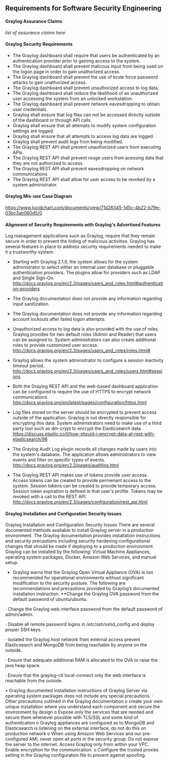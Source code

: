 ## Requirements for Software Security Engineering

#### Graylog Assurance Claims

*list of assurance claims here*


#### Graylog Security Requirements

* The Graylog dashboard shall require that users be authenticated by an authentication provider prior to gaining access to the system.
* The Graylog dashboard shall prevent malicous input from being used on the logon page in order to gain unathorized access.
* The Graylog dashboard shall prevent the use of brute force password attacks to gain unathorized access.
* The Graylog dashboard shall prevent unauthorized access to log data.
* The Graylog dashboard shall reduce the likelihood of an unauthorized user accessing the system from an unlocked workstation.
* The Graylog dashboard shall prevent network eavesdropping to obtain user credentials.
* Graylog shall ensure that log files can not be accessed directly outside of the dashboard or through API calls. 
* Graylog shall ensure that all attempts to modify system configuration settings are logged.
* Graylog shall ensure that all attempts to access log data are logged.
* Graylog shall prevent audit logs from being modified.
* The Graylog REST API shall prevent unauthorized users from executing APIs.
* The Graylog REST API shall prevent rouge users from acessing data that they are not authorized to access.
* The Graylog REST API shall prevent eavesdropping on network communications.
* The Graylog REST API shall allow for user access to be revoked by a system administrator.


#### Graylog Mis-use Case Diagram

https://www.lucidchart.com/documents/view/71d26345-1d5c-4b22-b79e-03bc3ab060d5/0
  
  
#### Alignment of Security Requirements with Graylog's Advertised Features

Log management applications such as Graylog, require that they remain secure in order to prevent the hiding of malicious activities.  Graylog has several features in place to address security requirements needed to make it a trustworthy system.

* Starting with Graylog 2.1.0, the system allows for the system administrator to select either an internal user database or pluggable authentication providers.  The plugins allow for providers such as LDAP and Single Sign-On.  http://docs.graylog.org/en/2.3/pages/users_and_roles.html#authentication-providers

* The Graylog documentation does not provide any information regarding input sanitization.

* The Graylog documentation does not provide any information regarding account lockouts after failed logon attempts.  

* Unauthorized access to log data is also provided with the use of roles.  Graylog provides for two default roles (Admin and Reader) that users can be assigned to.  System administrators can also create additional roles to provide customized user access. http://docs.graylog.org/en/2.3/pages/users_and_roles/roles.html# 

* Graylog allows the system administrator to configure a session inactivity timeout period.  http://docs.graylog.org/en/2.3/pages/users_and_roles/users.html#sessions

* Both the Graylog REST API and the web-based dashboard application can be configured to require the use of HTTPS to encrypt network communications.  http://docs.graylog.org/en/latest/pages/configuration/https.html

* Log files stored on the server should be encrypted to prevent access outside of the application.  Graylog is not directly responsible for encrypting this data.  System administrators need to make use of a third party tool such as dm-crypt to encrypt the Elasticsearch data.  https://discuss.elastic.co/t/how-should-i-encrypt-data-at-rest-with-elasticsearch/96

* The Graylog Audit Log plugin records all changes made by users into the system's database.  The application allows administrators to view events and filter on specific types of events. http://docs.graylog.org/en/2.3/pages/auditlog.html

* The Graylog REST API makes use of tokens provide user access.  Access tokens can be created to provide permenant access to the system.  Session tokens can be created to provide temporary access.  Session token expiration is defined in that user's profile.  Tokens may be revoked with a call to the REST API.  http://docs.graylog.org/en/2.3/pages/configuration/rest_api.html      


#### Graylog Installation and Configuration Security Issues  
Graylog Installation and Configuration Security Issues
There are several documented methods available to install Graylog server in a production environment. The Graylog documentation provides installation instructions and security precautions including security hardening configurational changes that should be made if deploying to a production environment. Graylog can be installed by the following: Virtual Machine Appliances, operating system packages, Docker, Amazon Web Services, and manual setup.
* Graylog warns that the Graylog Open Virtual Appliance (OVA) is not recommended for operational environments without significant modification to the security posture. The following are recommendations and precautions provided by Graylog’s documented installation instruction.
**Change the Graylog OVA password from the default password of ubuntu/ubuntu.
 
·         Change the Graylog web interface password from the default password of admin/admin.
 
·         Disable all remote password logins in /etc/ssh/sshd_config and deploy proper SSH keys.
 
·         Isolated the Graylog host network from external access prevent Elasticsearch and MongoDB from being reachable by anyone on the outside.
 
·         Ensure that adequate additional RAM is allocated to the OVA to raise the java heap space.
 
·         Ensure that the graylog-ctl local-connect only the web interface is reachable from the outside.

•    Graylog documented installation instructions of Graylog Server via operating system packages does not include any special precautions.
·         Other precautions outlined in the Graylog documentation
o    create your own unique installation where you understand each component and secure the environment by design
o    Expose only the services that are needed and secure them whenever possible with TLS/SSL and some kind of authentication
o    Graylog appliances are configured as to MongoDB and Elasticsearch is listening on the external interface, do not do this on production network
o    When using Amazon Web Services and our pre-configured AMI, never open all ports in the security group. Do not expose the server to the internet. Access Graylog only from within your VPC. Enable encryption for the communication.
o    Configure the trusted proxies setting in the Graylog configuration file to prevent against spoofing.

